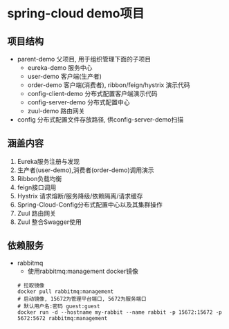 # spring-cloud demo项目
## 项目结构
- parent-demo  父项目, 用于组织管理下面的子项目
    - eureka-demo  服务中心
    - user-demo  客户端(生产者)
    - order-demo 客户端(消费者), ribbon/feign/hystrix 演示代码
    - config-client-demo 分布式配置客户端演示代码
    - config-server-demo 分布式配置中心
    - zuul-demo 路由网关
- config 分布式配置文件存放路径, 供config-server-demo扫描

## 涵盖内容
1. Eureka服务注册与发现
2. 生产者(user-demo),消费者(order-demo)调用演示
3. Ribbon负载均衡
4. feign接口调用
5. Hystrix 请求熔断/服务降级/依赖隔离/请求缓存
6. Spring-Cloud-Config分布式配置中心以及其集群操作
7. Zuul 路由网关
8. Zuul 整合Swagger使用

## 依赖服务
- rabbitmq
    - 使用rabbitmq:management docker镜像
    ```
  # 拉取镜像
  docker pull rabbitmq:management
  # 启动镜像, 15672为管理平台端口, 5672为服务端口
  # 默认用户名:密码 guest:guest
  docker run -d --hostname my-rabbit --name rabbit -p 15672:15672 -p 5672:5672 rabbitmq:management
  ```
